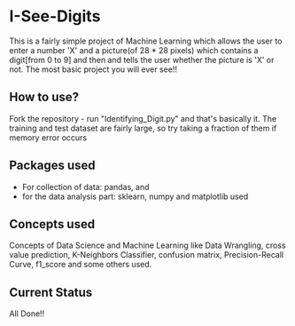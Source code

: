 # I-See-Digits
This is a fairly simple project of Machine Learning which allows the user to enter a number 'X' and a picture(of 28 * 28 pixels) which contains a digit[from 0 to 9] and then and tells the user whether the picture is 'X' or not. The most basic project you will ever see!!

## How to use?
Fork the repository - run "Identifying_Digit.py" and that's basically it. 
The training and test dataset are fairly large, so try taking a fraction of them if memory error occurs 

## Packages used
* For collection of data: pandas, and
* for the data analysis part: sklearn, numpy and matplotlib used

## Concepts used
Concepts of Data Science and Machine Learning like Data Wrangling, cross value prediction, K-Neighbors Classifier, confusion matrix, Precision-Recall Curve, f1_score and some others used.

## Current Status
All Done!!